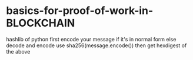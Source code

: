 # basics-for-proof-of-work-in-BLOCKCHAIN
hashlib of python
first encode your message if it's in normal form
else decode and encode
use sha256(message.encode())
then get hexdigest of the above
